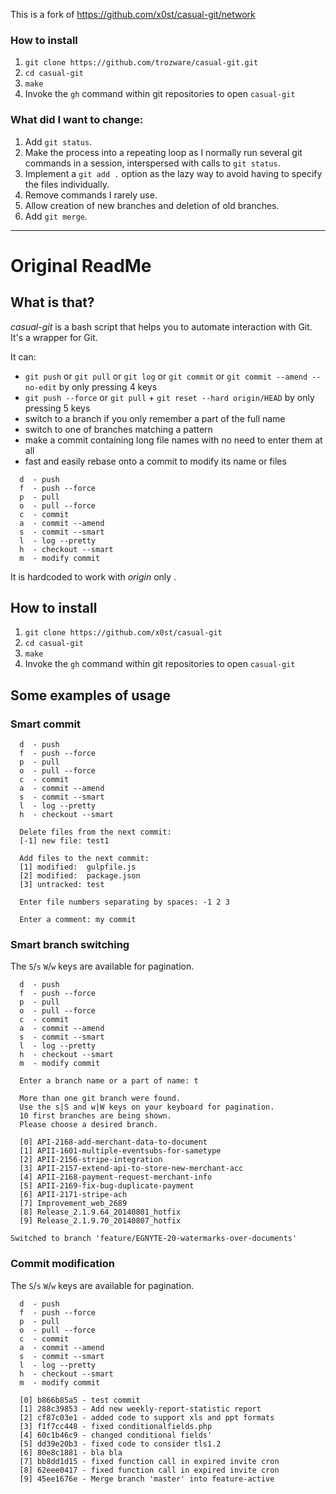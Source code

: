 This is a fork of https://github.com/x0st/casual-git/network

### How to install

1. `git clone https://github.com/trozware/casual-git.git`
2. `cd casual-git`
3. `make`
4. Invoke the `gh` command within git repositories to open `casual-git`

### What did I want to change:

1. Add `git status`.
2. Make the process into a repeating loop as I normally run several git commands in a session, interspersed with calls to `git status`.
3. Implement a `git add .` option as the lazy way to avoid having to specify the files individually.
4. Remove commands I rarely use.
5. Allow creation of new branches and deletion of old branches.
6. Add `git merge`.

---

# Original ReadMe

## What is that?

_casual-git_ is a bash script that helps you to automate interaction with Git. It's a wrapper for Git.

It can:

* `git push` or `git pull` or `git log` or `git commit` or `git commit --amend --no-edit` by only pressing 4 keys
* `git push --force` or `git pull` + `git reset --hard origin/HEAD` by only pressing 5 keys
* switch to a branch if you only remember a part of the full name
* switch to one of branches matching a pattern
* make a commit containing long file names with no need to enter them at all
* fast and easily rebase onto a commit to modify its name or files

```
  d  - push
  f  - push --force
  p  - pull
  o  - pull --force
  c  - commit
  a  - commit --amend
  s  - commit --smart
  l  - log --pretty
  h  - checkout --smart
  m  - modify commit
```

It is hardcoded to work with _origin_ only .

## How to install

1. `git clone https://github.com/x0st/casual-git`
2. `cd casual-git`
3. `make`
4. Invoke the `gh` command within git repositories to open `casual-git`

## Some examples of usage

### Smart commit

```
  d  - push
  f  - push --force
  p  - pull
  o  - pull --force
  c  - commit
  a  - commit --amend
  s  - commit --smart
  l  - log --pretty
  h  - checkout --smart

  Delete files from the next commit:
  [-1] new file: test1

  Add files to the next commit:
  [1] modified:  gulpfile.js
  [2] modified:  package.json
  [3] untracked: test

  Enter file numbers separating by spaces: -1 2 3

  Enter a comment: my commit
```

### Smart branch switching

The `S`/`s` `W`/`w` keys are available for pagination.

```
  d  - push
  f  - push --force
  p  - pull
  o  - pull --force
  c  - commit
  a  - commit --amend
  s  - commit --smart
  l  - log --pretty
  h  - checkout --smart
  m  - modify commit

  Enter a branch name or a part of name: t

  More than one git branch were found.
  Use the s|S and w|W keys on your keyboard for pagination.
  10 first branches are being shown.
  Please choose a desired branch.

  [0] API-2168-add-merchant-data-to-document
  [1] APII-1601-multiple-eventsubs-for-sametype
  [2] APII-2156-stripe-integration
  [3] APII-2157-extend-api-to-store-new-merchant-acc
  [4] APII-2168-payment-request-merchant-info
  [5] APII-2169-fix-bug-duplicate-payment
  [6] APII-2171-stripe-ach
  [7] Improvement_web_2689
  [8] Release_2.1.9.64_20140801_hotfix
  [9] Release_2.1.9.70_20140807_hotfix

Switched to branch 'feature/EGNYTE-20-watermarks-over-documents'
```

### Commit modification

The `S`/`s` `W`/`w` keys are available for pagination.

```
  d  - push
  f  - push --force
  p  - pull
  o  - pull --force
  c  - commit
  a  - commit --amend
  s  - commit --smart
  l  - log --pretty
  h  - checkout --smart
  m  - modify commit

  [0] b866b85a5 - test commit
  [1] 288c39853 - Add new weekly-report-statistic report
  [2] cf87c03e1 - added code to support xls and ppt formats
  [3] f1f7cc448 - fixed conditionalfields.php
  [4] 60c1b46c9 - changed conditional fields'
  [5] dd39e20b3 - fixed code to consider tls1.2
  [6] 80e8c1881 - bla bla
  [7] bb8dd1d15 - fixed function call in expired invite cron
  [8] 62eee0417 - fixed function call in expired invite cron
  [9] 45ee1676e - Merge branch 'master' into feature-active
```
